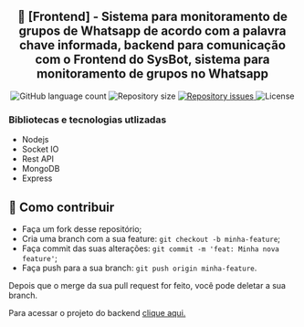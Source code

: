 <h2 align="center">
    🚀 [Frontend] - Sistema para monitoramento de grupos de Whatsapp de acordo com a palavra chave informada, backend para comunicação com o Frontend do SysBot, sistema para monitoramento de grupos no Whatsapp
</h2>

<p align="center">
  <img alt="GitHub language count" src="https://img.shields.io/github/languages/count/FelipeDeveloperFullStack/sysbot-backend">

  <img alt="Repository size" src="https://img.shields.io/github/repo-size/FelipeDeveloperFullStack/sysbot-backend">

  <a href="https://github.com/FelipeDeveloperFullStack/sysbot-backend/issues">
    <img alt="Repository issues" src="https://img.shields.io/github/issues/FelipeDeveloperFullStack/sysbot-backend">
  </a>

  <img alt="License" src="https://img.shields.io/badge/license-MIT-brightgreen">
</p>

### Bibliotecas e tecnologias utlizadas
* Nodejs
* Socket IO
* Rest API
* MongoDB
* Express

## 🤔 Como contribuir

- Faça um fork desse repositório;
- Cria uma branch com a sua feature: `git checkout -b minha-feature`;
- Faça commit das suas alterações: `git commit -m 'feat: Minha nova feature'`;
- Faça push para a sua branch: `git push origin minha-feature`.

Depois que o merge da sua pull request for feito, você pode deletar a sua branch.

Para acessar o projeto do backend [clique aqui.](https://github.com/FelipeDeveloperFullStack/sysbot-backend)

